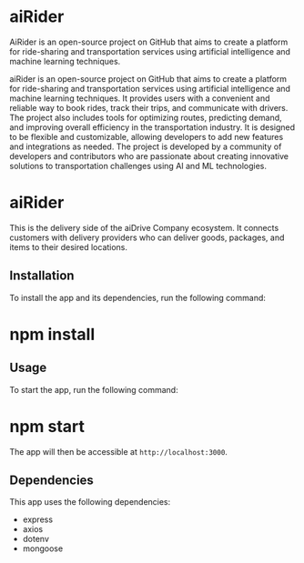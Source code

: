 # aiRider
AiRider is an open-source project on GitHub that aims to create a platform for ride-sharing and transportation services using artificial intelligence and machine learning techniques.

aiRider is an open-source project on GitHub that aims to create a platform for ride-sharing and transportation services using artificial intelligence and machine learning techniques. It provides users with a convenient and reliable way to book rides, track their trips, and communicate with drivers. The project also includes tools for optimizing routes, predicting demand, and improving overall efficiency in the transportation industry. It is designed to be flexible and customizable, allowing developers to add new features and integrations as needed. The project is developed by a community of developers and contributors who are passionate about creating innovative solutions to transportation challenges using AI and ML technologies.

# aiRider

This is the delivery side of the aiDrive Company ecosystem. It connects customers with delivery providers who can deliver goods, packages, and items to their desired locations.

## Installation

To install the app and its dependencies, run the following command:

# npm install


## Usage

To start the app, run the following command:

# npm start


The app will then be accessible at `http://localhost:3000`.

## Dependencies

This app uses the following dependencies:
- express
- axios
- dotenv
- mongoose

